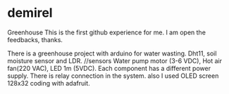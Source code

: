# demirel
Greenhouse
This is the first github experience for me. I am open the feedbacks, thanks.

There is a greenhouse project with arduino for water wasting. 
Dht11, soil moisture sensor and LDR. //sensors
Water pump motor (3-6 VDC), Hot air fan(220 VAC), LED 1m (5VDC). Each component has a different power supply.
There is relay connection in the system. 
also I used OLED screen 128x32 coding with adafruit. 


